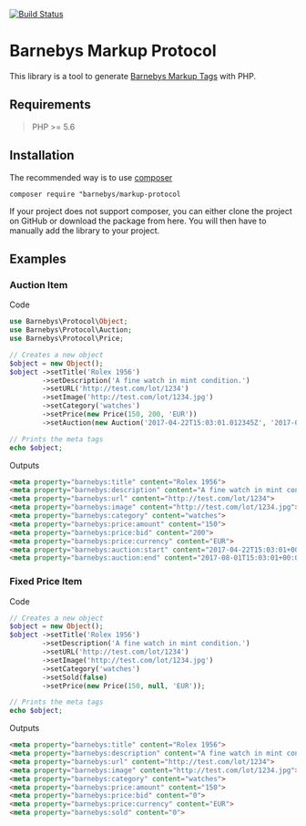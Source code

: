 [![Build Status](https://travis-ci.org/barnebys/markup-protocol.svg?branch=master)](https://travis-ci.org/barnebys/markup-protocol)

# Barnebys Markup Protocol

This library is a tool to generate [Barnebys Markup Tags](https://dev.bbys.io/) with PHP.

## Requirements 

> PHP >= 5.6

## Installation

The recommended way is to use [composer](https://www.google.se/url?sa=t&rct=j&q=&esrc=s&source=web&cd=2&cad=rja&uact=8&ved=0ahUKEwiAjrXw6dDTAhVNZlAKHb06CKwQFgg7MAE&url=https%3A%2F%2Fgetcomposer.org%2F&usg=AFQjCNH7QQE7wICZatZPhYJLbpp9LfGRww) 

```composer require "barnebys/markup-protocol```

If your project does not support composer, you can either clone the project on GitHub or download
the package from here. You will then have to manually add the library to your project.

## Examples


### Auction Item
  
Code
  
```PHP
use Barnebys\Protocol\Object;
use Barnebys\Protocol\Auction;
use Barnebys\Protocol\Price;

// Creates a new object
$object = new Object();
$object ->setTitle('Rolex 1956')
        ->setDescription('A fine watch in mint condition.')
        ->setURL('http://test.com/lot/1234')
        ->setImage('http://test.com/lot/1234.jpg')
        ->setCategory('watches')
        ->setPrice(new Price(150, 200, 'EUR'))
        ->setAuction(new Auction('2017-04-22T15:03:01.012345Z', '2017-08-01T15:03:01.012345Z'));

// Prints the meta tags
echo $object;
```

Outputs 

```HTML
<meta property="barnebys:title" content="Rolex 1956">
<meta property="barnebys:description" content="A fine watch in mint condition.">
<meta property="barnebys:url" content="http://test.com/lot/1234">
<meta property="barnebys:image" content="http://test.com/lot/1234.jpg">
<meta property="barnebys:category" content="watches">
<meta property="barnebys:price:amount" content="150">
<meta property="barnebys:price:bid" content="200">
<meta property="barnebys:price:currency" content="EUR">
<meta property="barnebys:auction:start" content="2017-04-22T15:03:01+00:00">
<meta property="barnebys:auction:end" content="2017-08-01T15:03:01+00:00">
```

### Fixed Price Item

Code

```PHP
// Creates a new object
$object = new Object();
$object ->setTitle('Rolex 1956')
        ->setDescription('A fine watch in mint condition.')
        ->setURL('http://test.com/lot/1234')
        ->setImage('http://test.com/lot/1234.jpg')
        ->setCategory('watches')
        ->setSold(false)
        ->setPrice(new Price(150, null, 'EUR'));

// Prints the meta tags
echo $object;
```

Outputs

```HTML
<meta property="barnebys:title" content="Rolex 1956">
<meta property="barnebys:description" content="A fine watch in mint condition.">
<meta property="barnebys:url" content="http://test.com/lot/1234">
<meta property="barnebys:image" content="http://test.com/lot/1234.jpg">
<meta property="barnebys:category" content="watches">
<meta property="barnebys:price:amount" content="150">
<meta property="barnebys:price:bid" content="0">
<meta property="barnebys:price:currency" content="EUR">
<meta property="barnebys:sold" content="0">

```